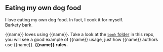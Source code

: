 Eating my own dog food
----------------------

I love eating my own dog food. In fact, I cook it for myself.  
Barkety bark.

{{name}} loves using {{name}}. Take a look at the [`book` folder]({{repo_url}}/book) in this repo,
you will see a good example of {{name}} usage, just how {{name}} authors
use {{name}}. **{{name}} rules.**
